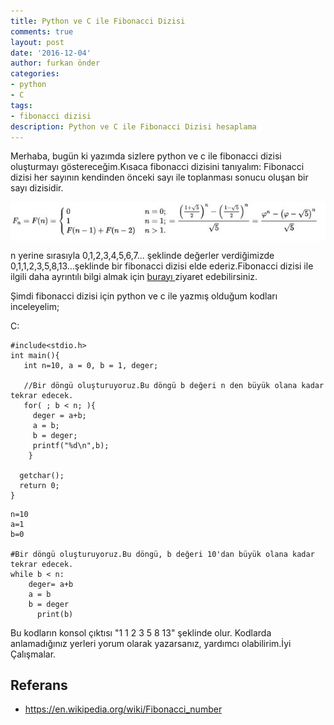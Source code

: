```yaml
---
title: Python ve C ile Fibonacci Dizisi
comments: true
layout: post
date: '2016-12-04'
author: furkan önder
categories:
- python
- C
tags:
- fibonacci dizisi
description: Python ve C ile Fibonacci Dizisi hesaplama
---
```


Merhaba, 
bugün ki yazımda sizlere python ve c ile fibonacci dizisi oluşturmayı göstereceğim.Kısaca fibonacci dizisini tanıyalım:
Fibonacci dizisi her sayının kendinden önceki sayı ile toplanması sonucu oluşan bir sayı dizisidir.

<a href="/assets/images/fib.jpg" imageanchor="1">
  <img style="display: block;margin: 0 auto;" src="/assets/images/fib.jpg" />
</a>

n yerine sırasıyla 0,1,2,3,4,5,6,7... şeklinde değerler verdiğimizde 0,1,1,2,3,5,8,13…şeklinde bir fibonacci dizisi elde ederiz.Fibonacci dizisi ile ilgili daha ayrıntılı bilgi almak için <a href=" https://tr.0wikipedia.org/wiki/Fibonacci_dizisi" target="_blank"> burayı </a>ziyaret edebilirsiniz.

Şimdi fibonacci dizisi için python ve c ile yazmış olduğum kodları inceleyelim;

C:

```
#include<stdio.h> 
int main(){
   int n=10, a = 0, b = 1, deger;
     
   //Bir döngü oluşturuyoruz.Bu döngü b değeri n den büyük olana kadar tekrar edecek.
   for( ; b < n; ){
     deger = a+b;
     a = b;
     b = deger;
     printf("%d\n",b);
    }
    
  getchar();
  return 0;  
}
```

```
n=10
a=1
b=0

#Bir döngü oluşturuyoruz.Bu döngü, b değeri 10'dan büyük olana kadar tekrar edecek.
while b < n:
    deger= a+b
    a = b
    b = deger
	  print(b)

```
Bu kodların konsol çıktısı "1 1 2 3 5 8 13" şeklinde olur.
Kodlarda anlamadığınız yerleri yorum olarak yazarsanız, yardımcı olabilirim.İyi Çalışmalar.

## Referans
* https://en.wikipedia.org/wiki/Fibonacci_number
